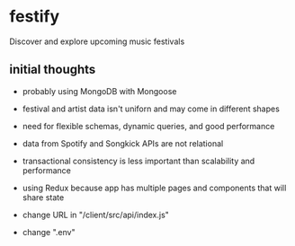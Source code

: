 # festify
Discover and explore upcoming music festivals

## initial thoughts
- probably using MongoDB with Mongoose
- festival and artist data isn't uniforn and may come in different shapes
- need for flexible schemas, dynamic queries, and good performance
- data from Spotify and Songkick APIs are not relational
- transactional consistency is less important than scalability and performance

- using Redux because app has multiple pages and components that will share state

- change URL in "/client/src/api/index.js"
- change ".env"